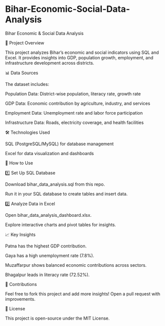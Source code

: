 # Bihar-Economic-Social-Data-Analysis
Bihar Economic & Social Data Analysis

📌 Project Overview

This project analyzes Bihar’s economic and social indicators using SQL and Excel. It provides insights into GDP, population growth, employment, and infrastructure development across districts.

📊 Data Sources

The dataset includes:

Population Data: District-wise population, literacy rate, growth rate

GDP Data: Economic contribution by agriculture, industry, and services

Employment Data: Unemployment rate and labor force participation

Infrastructure Data: Roads, electricity coverage, and health facilities

🛠️ Technologies Used

SQL (PostgreSQL/MySQL) for database management

Excel for data visualization and dashboards


🚀 How to Use

1️⃣ Set Up SQL Database

Download bihar_data_analysis.sql from this repo.

Run it in your SQL database to create tables and insert data.

2️⃣ Analyze Data in Excel

Open bihar_data_analysis_dashboard.xlsx.

Explore interactive charts and pivot tables for insights.

📈 Key Insights

Patna has the highest GDP contribution.

Gaya has a high unemployment rate (7.8%).

Muzaffarpur shows balanced economic contributions across sectors.

Bhagalpur leads in literacy rate (72.52%).

🤝 Contributions

Feel free to fork this project and add more insights! Open a pull request with improvements.

📜 License

This project is open-source under the MIT License.


